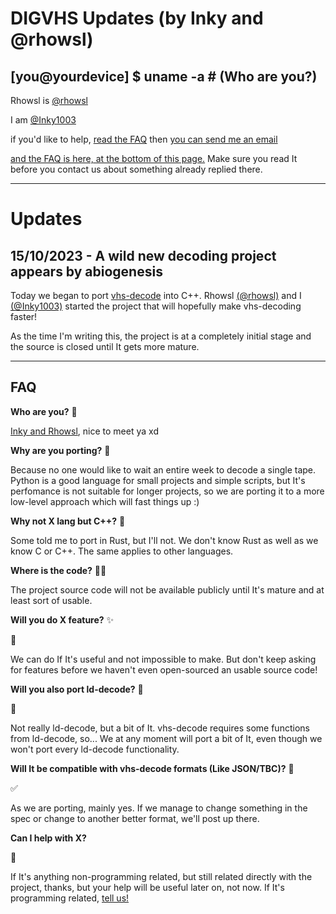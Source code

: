 # DIGVHS Updates (by Inky and @rhowsl)

## [you@yourdevice] $ uname -a # (Who are you?)

Rhowsl is [@rhowsl](https://github.com/rhowsl) 

I am [@Inky1003](https://github.com/Inky1003)

if you'd like to help, [read the FAQ](#faq) then [you can send me an email](mailto:mail@inky1003.dev.br)

[and the FAQ is here, at the bottom of this page.](#faq) Make sure you read It before you contact us about something already replied there.

---

# Updates

## 15/10/2023 - A wild new decoding project appears by abiogenesis

Today we began to port [vhs-decode](https://github.com/oyvindln/vhs-decode/) into C++. Rhowsl [(@rhowsl)](https://github.com/rhowsl) and I [(@Inky1003)](https://github.com/Inky1003) started the project that will hopefully make vhs-decoding faster!

As the time I'm writing this, the project is at a completely initial stage and the source is closed until It gets more mature.

---

## FAQ

**Who are you?** 🫵

[Inky and Rhowsl](#youyourdevice--uname--a--who-are-you), nice to meet ya xd

**Why are you porting?** 🤔

Because no one would like to wait an entire week to decode a single tape. Python is a good language for small projects and simple scripts, but It's perfomance is not suitable for longer projects, so we are porting it to a more low-level approach which will fast things up :)

**Why not X lang but C++?** 🦀

Some told me to port in Rust, but I'll not. We don't know Rust as well as we know C or C++. The same applies to other languages.

**Where is the code?** 👨‍💻

The project source code will not be available publicly until It's mature and at least sort of usable.

**Will you do X feature?** ✨

🤷

We can do If It's useful and not impossible to make. But don't keep asking for features before we haven't even open-sourced an usable source code!

**Will you also port ld-decode?** 📀

🤷 

Not really ld-decode, but a bit of It. vhs-decode requires some functions from ld-decode, so... We at any moment will port a bit of It, even though we won't port every ld-decode functionality.

**Will It be compatible with vhs-decode formats (Like JSON/TBC)?** 📼

✅

As we are porting, mainly yes. If we manage to change something in the spec or change to another better format, we'll post up there.

**Can I help with X?** 

🤷

If It's anything non-programming related, but still related directly with the project, thanks, but your help will be useful later on, not now. If It's programming related, [tell us!](#youyourdevice--uname--a--who-are-you)


